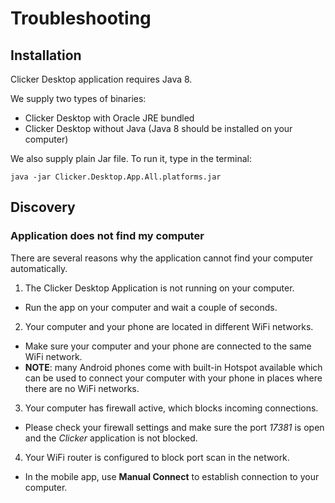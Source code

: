 # Troubleshooting

## Installation

Clicker Desktop application requires Java 8.

We supply two types of binaries:
- Clicker Desktop with Oracle JRE bundled
- Clicker Desktop without Java (Java 8 should be installed on your computer)

We also supply plain Jar file. To run it, type in the terminal:

```
java -jar Clicker.Desktop.App.All.platforms.jar
```

## Discovery

### Application does not find my computer

There are several reasons why the application cannot find your computer automatically.

1. The Clicker Desktop Application is not running on your computer.
 - Run the app on your computer and wait a couple of seconds.
2. Your computer and your phone are located in different WiFi networks.
 - Make sure your computer and your phone are connected to the same WiFi network.
 - **NOTE**: many Android phones come with built-in Hotspot available which can be used to connect your computer with your phone in places where there are no WiFi networks.
3. Your computer has firewall active, which blocks incoming connections.
 - Please check your firewall settings and make sure the port *17381* is open and the *Clicker* application is not blocked.
4. Your WiFi router is configured to block port scan in the network.
 - In the mobile app, use **Manual Connect** to establish connection to your computer.
